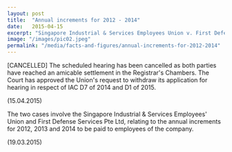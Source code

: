 ```yaml
---
layout: post
title:  "Annual increments for 2012 - 2014"
date:   2015-04-15
excerpt: "Singapore Industrial & Services Employees Union v. First Defense Services Pte Ltd: The Court has approved the Union's request to withdraw its application for hearing."
image: "/images/pic02.jpeg"
permalink: "/media/facts-and-figures/annual-increments-for-2012-2014"
---
```


[CANCELLED] The scheduled hearing has been cancelled as both parties have reached an amicable settlement in the Registrar's Chambers.  The Court has approved the Union's request to withdraw its application for hearing in respect of IAC D7 of 2014 and D1 of 2015.

(15.04.2015)

The two cases involve the Singapore Industrial & Services Employees' Union and First Defense Services Pte Ltd, relating to the annual increments for 2012, 2013 and 2014 to be paid to employees of the company.

(19.03.2015)